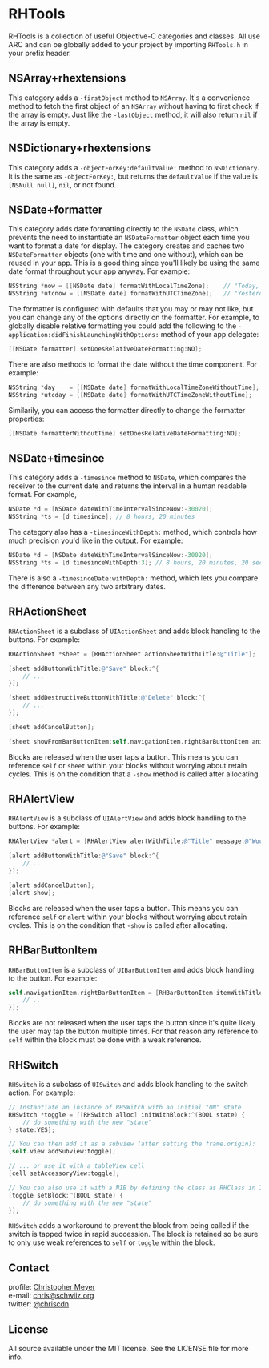 # RHTools

RHTools is a collection of useful Objective-C categories and classes.  All use ARC and can be globally added to your project by importing `RHTools.h` in your prefix header.

## NSArray+rhextensions

This category adds a `-firstObject` method to `NSArray`.  It's a convenience method to fetch the first object of an `NSArray` without having to first check if the array is empty.  Just like the `-lastObject` method, it will also return `nil` if the array is empty.

## NSDictionary+rhextensions

This category adds a `-objectForKey:defaultValue:` method to `NSDictionary`.  It is the same as `-objectForKey:`, but returns the `defaultValue` if the value is `[NSNull null]`, `nil`, or not found.

## NSDate+formatter

This category adds date formatting directly to the `NSDate` class, which prevents the need to instantiate an `NSDateFormatter` object each time you want to format a date for display.  The category creates and caches two `NSDateFormatter` objects (one with time and one without), which can be reused in your app.  This is a good thing since you'll likely be using the same date format throughout your app anyway.  For example:

``` objective-c
NSString *now = [[NSDate date] formatWithLocalTimeZone];    // "Today, 12:45 AM" (assuming GMT+2)
NSString *utcnow = [[NSDate date] formatWithUTCTimeZone];   // "Yesterday, 10:45 PM"
```

The formatter is configured with defaults that you may or may not like, but you can change any of the options directly on the formatter.  For example, to globally disable relative formatting you could add the following to the `-application:didFinishLaunchingWithOptions:` method of your app delegate:

``` objective-c
[[NSDate formatter] setDoesRelativeDateFormatting:NO];
```

There are also methods to format the date without the time component.  For example:

``` objective-c
NSString *day    = [[NSDate date] formatWithLocalTimeZoneWithoutTime];   // "Today"
NSString *utcday = [[NSDate date] formatWithUTCTimeZoneWithoutTime];     // "Yesterday" (assuming GMT+2 just after midnight)
```

Similarily, you can access the formatter directly to change the formatter properties:

``` objective-c
[[NSDate formatterWithoutTime] setDoesRelativeDateFormatting:NO];
```

## NSDate+timesince

This category adds a `-timesince` method to `NSDate`, which compares the receiver to the current date and returns the interval in a human readable format.  For example,

``` objective-c
NSDate *d = [NSDate dateWithTimeIntervalSinceNow:-30020];
NSString *ts = [d timesince]; // 8 hours, 20 minutes
```

The category also has a `-timesinceWithDepth:` method, which controls how much precision you'd like in the output.  For example:

``` objective-c
NSDate *d = [NSDate dateWithTimeIntervalSinceNow:-30020];
NSString *ts = [d timesinceWithDepth:3]; // 8 hours, 20 minutes, 20 seconds
```

There is also a `-timesinceDate:withDepth:` method, which lets you compare the difference between any two arbitrary dates.

## RHActionSheet

`RHActionSheet` is a subclass of `UIActionSheet` and adds block handling to the buttons.  For example:

``` objective-c
RHActionSheet *sheet = [RHActionSheet actionSheetWithTitle:@"Title"];

[sheet addButtonWithTitle:@"Save" block:^{
	// ...
}];

[sheet addDestructiveButtonWithTitle:@"Delete" block:^{
	// ...
}];

[sheet addCancelButton];

[sheet showFromBarButtonItem:self.navigationItem.rightBarButtonItem animated:YES];
```

Blocks are released when the user taps a button.  This means you can reference `self` or `sheet` within your blocks without worrying about retain cycles.  This is on the condition that a `-show` method is called after allocating.

## RHAlertView

`RHAlertView` is a subclass of `UIAlertView` and adds block handling to the buttons.  For example:

``` objective-c
RHAlertView *alert = [RHAlertView alertWithTitle:@"Title" message:@"Would you like to save?"];

[alert addButtonWithTitle:@"Save" block:^{
	// ...
}];

[alert addCancelButton];
[alert show];
```

Blocks are released when the user taps a button.  This means you can reference `self` or `alert` within your blocks without worrying about retain cycles.  This is on the condition that `-show` is called after allocating.

## RHBarButtonItem

`RHBarButtonItem` is a subclass of `UIBarButtonItem` and adds block handling to the button.  For example:

``` objective-c
self.navigationItem.rightBarButtonItem = [RHBarButtonItem itemWithTitle:@"Edit" block:^{
	// ...
}];
```

Blocks are not released when the user taps the button since it's quite likely the user may tap the button multiple times.  For that reason any reference to `self` within the block must be done with a weak reference.

## RHSwitch

`RHSwitch` is a subclass of `UISwitch` and adds block handling to the switch action.  For example:

``` objective-c
// Instantiate an instance of RHSWitch with an initial "ON" state
RHSwitch *toggle = [[RHSwitch alloc] initWithBlock:^(BOOL state) {
	// do something with the new "state"		
} state:YES];

// You can then add it as a subview (after setting the frame.origin):
[self.view addSubview:toggle];

// ... or use it with a tableView cell
[cell setAccessoryView:toggle];

// You can also use it with a NIB by defining the class as RHClass in Interface Builder and setting the block in viewDidLoad:
[toggle setBlock:^(BOOL state) {
	// do something with the new "state"		
}];
```

`RHSwitch` adds a workaround to prevent the block from being called if the switch is tapped twice in rapid succession.  The block is retained so be sure to only use weak references to `self` or `toggle` within the block.

## Contact

profile: [Christopher Meyer](https://github.com/chriscdn)  
e-mail: [chris@schwiiz.org](mailto:chris@schwiiz.org)  
twitter: [@chriscdn](http://twitter.com/chriscdn)

## License
All source available under the MIT license. See the LICENSE file for more info.